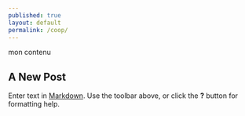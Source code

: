 ```yaml
---
published: true
layout: default
permalink: /coop/
---
```



mon contenu

## A New Post

Enter text in [Markdown](http://daringfireball.net/projects/markdown/). Use the toolbar above, or click the **?** button for formatting help.
